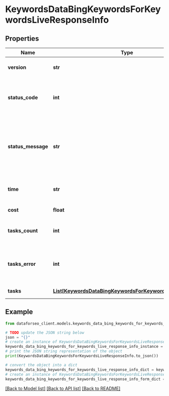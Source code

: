 # KeywordsDataBingKeywordsForKeywordsLiveResponseInfo


## Properties

Name | Type | Description | Notes
------------ | ------------- | ------------- | -------------
**version** | **str** | the current version of the API | [optional] 
**status_code** | **int** | general status code you can find the full list of the response codes here | [optional] 
**status_message** | **str** | general informational message you can find the full list of general informational messages here | [optional] 
**time** | **str** | total execution time, seconds | [optional] 
**cost** | **float** | total tasks cost, USD | [optional] 
**tasks_count** | **int** | the number of tasks in the tasks array | [optional] 
**tasks_error** | **int** | the number of tasks in the tasks array returned with an error | [optional] 
**tasks** | [**List[KeywordsDataBingKeywordsForKeywordsLiveTaskInfo]**](KeywordsDataBingKeywordsForKeywordsLiveTaskInfo.md) | array of tasks | [optional] 

## Example

```python
from dataforseo_client.models.keywords_data_bing_keywords_for_keywords_live_response_info import KeywordsDataBingKeywordsForKeywordsLiveResponseInfo

# TODO update the JSON string below
json = "{}"
# create an instance of KeywordsDataBingKeywordsForKeywordsLiveResponseInfo from a JSON string
keywords_data_bing_keywords_for_keywords_live_response_info_instance = KeywordsDataBingKeywordsForKeywordsLiveResponseInfo.from_json(json)
# print the JSON string representation of the object
print(KeywordsDataBingKeywordsForKeywordsLiveResponseInfo.to_json())

# convert the object into a dict
keywords_data_bing_keywords_for_keywords_live_response_info_dict = keywords_data_bing_keywords_for_keywords_live_response_info_instance.to_dict()
# create an instance of KeywordsDataBingKeywordsForKeywordsLiveResponseInfo from a dict
keywords_data_bing_keywords_for_keywords_live_response_info_form_dict = keywords_data_bing_keywords_for_keywords_live_response_info.from_dict(keywords_data_bing_keywords_for_keywords_live_response_info_dict)
```
[[Back to Model list]](../README.md#documentation-for-models) [[Back to API list]](../README.md#documentation-for-api-endpoints) [[Back to README]](../README.md)


